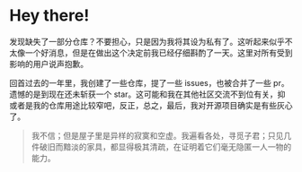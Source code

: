 # Hey there!

[](https://github-readme-stats.vercel.app/api?username=cathaysia)

发现缺失了一部分仓库？不要担心，只是因为我将其设为私有了。这听起来似乎不太像一个好消息，但是在做出这个决定前我已经仔细斟酌了一天。这里对所有受到影响的用户说声抱歉。

回首过去的一年里，我创建了一些仓库，提了一些 issues，也被合并了一些 pr。遗憾的是到现在还未斩获一个 star。这可能和我在其他社区交流不到位有关，抑或者是我的仓库用途比较窄吧，反正，总之，最后，我对开源项目确实是有些灰心了。

> 我不信；但是屋子里是异样的寂寞和空虚。我遍看各处，寻觅子君；只见几件破旧而黯淡的家具，都显得极其清疏，在证明着它们毫无隐匿一人一物的能力。
